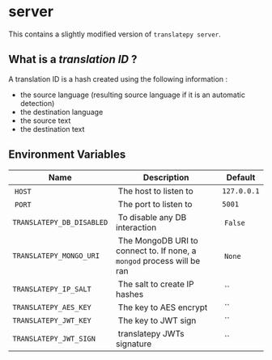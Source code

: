 # server

This contains a slightly modified version of `translatepy server`.

## What is a *translation ID* ?

A translation ID is a hash created using the following information :

- the source language (resulting source language if it is an automatic detection)
- the destination language
- the source text
- the destination text

## Environment Variables

| Name                      | Description                                                            | Default     |
|---------------------------|------------------------------------------------------------------------|-------------|
| `HOST`                    | The host to listen to                                                  | `127.0.0.1` |
| `PORT`                    | The port to listen to                                                  | `5001`      |
| `TRANSLATEPY_DB_DISABLED` | To disable any DB interaction                                          | `False`     |
| `TRANSLATEPY_MONGO_URI`   | The MongoDB URI to connect to. If none, a `mongod` process will be ran | `None`      |
| `TRANSLATEPY_IP_SALT`     | The salt to create IP hashes                                           | ``          |
| `TRANSLATEPY_AES_KEY`     | The key to AES encrypt                                                 | ``          |
| `TRANSLATEPY_JWT_KEY`     | The key to JWT sign                                                    | ``          |
| `TRANSLATEPY_JWT_SIGN`    | translatepy JWTs signature                                             | ``          |
